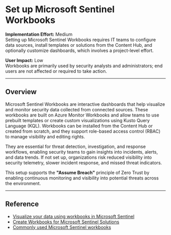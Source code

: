# Set up Microsoft Sentinel Workbooks

**Implementation Effort:** Medium  
Setting up Microsoft Sentinel Workbooks requires IT teams to configure data sources, install templates or solutions from the Content Hub, and optionally customize dashboards, which involves a project-level effort.

**User Impact:** Low  
Workbooks are primarily used by security analysts and administrators; end users are not affected or required to take action.

---

## Overview

Microsoft Sentinel Workbooks are interactive dashboards that help visualize and monitor security data collected from connected sources. These workbooks are built on Azure Monitor Workbooks and allow teams to use prebuilt templates or create custom visualizations using Kusto Query Language (KQL). Workbooks can be installed from the Content Hub or created from scratch, and they support role-based access control (RBAC) to manage visibility and editing rights.

They are essential for threat detection, investigation, and response workflows, enabling security teams to gain insights into incidents, alerts, and data trends. If not set up, organizations risk reduced visibility into security telemetry, slower incident response, and missed threat indicators.

This setup supports the **"Assume Breach"** principle of Zero Trust by enabling continuous monitoring and visibility into potential threats across the environment.

---

## Reference

- [Visualize your data using workbooks in Microsoft Sentinel](https://learn.microsoft.com/en-us/azure/sentinel/monitor-your-data)  
- [Create Workbooks for Microsoft Sentinel Solutions](https://learn.microsoft.com/en-us/azure/sentinel/sentinel-workbook-creation)  
- [Commonly used Microsoft Sentinel workbooks](https://learn.microsoft.com/en-us/azure/sentinel/top-workbooks)

